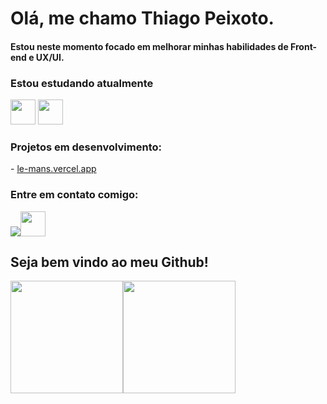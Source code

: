 <h1>Olá, me chamo Thiago Peixoto.</h1>
<h4>Estou neste momento focado em melhorar minhas habilidades de Front-end e UX/UI.</h4>

<h3>Estou estudando atualmente</h3>
<img src="https://cdn.jsdelivr.net/gh/devicons/devicon/icons/java/java-original.svg" width="40" height="40"/> <img src="https://cdn.jsdelivr.net/gh/devicons/devicon/icons/linux/linux-original.svg" width="40" height="40"/>
           
<h3>Projetos em desenvolvimento:</h3>
  - <a href="le-mans.vercel.app">le-mans.vercel.app</a>
 
<h3>Entre em contato comigo:</h3>
 <a href="https://instagram.com/thi._peixoto" target="_blank"><img src="https://img.shields.io/badge/-Instagram-%23E4405F?style=for-the-badge&logo=instagram&logoColor=white" target="_blank"></a><img src="https://cdn.jsdelivr.net/gh/devicons/devicon/icons/react/react-original.svg" width="40px" height="40px" />
 
<h2>Seja bem vindo ao meu Github!</h2>

<div style="display: flex; align-items: center">
<a href="https://github.com/seu-usuário-aqui">
<img height="180em" src="https://github-readme-stats.vercel.app/api/top-langs/?username=ThiagoPeixoto81&layout=compact&langs_count=7&theme=dracula"/><img height="180em" src="https://github-readme-stats.vercel.app/api?username=ThiagoPeixoto81&show_icons=true&theme=dracula&include_all_commits=true&count_private=true"/>
</div>
